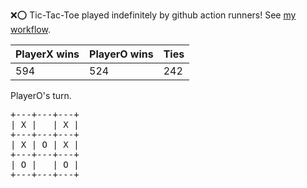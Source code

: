 :x::o: Tic-Tac-Toe played indefinitely by github action runners! See [my workflow](.github/workflows/play.yaml).

|PlayerX wins|PlayerO wins|Ties|
|-|-|-|
|594|524|242|

PlayerO's turn.

<pre>
+---+---+---+
| X |   | X |
+---+---+---+
| X | O | X |
+---+---+---+
| O |   | O |
+---+---+---+
</pre>